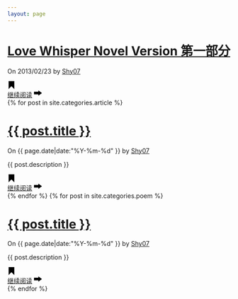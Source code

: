 ```yaml
---
layout: page
---
```

<div class="post-217 post type-post status-publish format-standard sticky hentry category-novel tag-lwnv">
    <h1 class="entry-title">
        <a href="http://www.shy07.com/2013/02/love-whisper-p1-217.html">Love Whisper Novel Version 第一部分</a>
    </h1>
    <div class="post-info">On 2013/02/23 by <a href="http://www.shy07.com/author/shy07">Shy07</a><!--  With - <a href="http://www.shy07.com/category/novel" title="查看 Novel 中的全部文章" rel="category tag">Novel</a> -->
    </div>
    <div class="content column-1">             
        <p> <a href="http://www.shy07.com/2013/02/love-whisper-p1-217.html-217" class="more-link"> </a></p>
        <div class="clear"></div>
    </div>
    <div class="below-content">
        <div class="tags">
            <svg version="1.1" width="18px" height="18px" viewBox="0 0 48 48">
                <path d="M 41.29511 48 L 41.29511 .091884613 L 6.999998 .091884613 L 6.999998 47.78994 L 24.042513 30.74741 Z" />
            </svg>
            <!-- <div class="the_tags">
                <a href="http://www.shy07.com/tag/lwnv" rel="tag">LWNV</a>
            </div> -->
        </div>
        <div class="read-more">
            <a href="http://www.shy07.com/2013/02/love-whisper-p1-217.html">继续阅读</a>
            <svg version="1.1" width="18px" height="18px" viewBox="0 0 48 48">
                <path d="M 0 32 L 0 16 L 26 16 L 26 8 L 48 24 L 26 40 L 26 32 Z" />
            </svg>
        </div>
        <div class="clear"></div>
    </div>
</div>
{% for post in site.categories.article %}
<div class="post-251 post type-post status-publish format-standard hentry category-essays category-article tag-29">
    <h1 class="entry-title">
        <a href="{{ post.url }}">{{ post.title }}</a>
    </h1>
    <div class="post-info">On {{ page.date|date:"%Y-%m-%d" }} by <a href="http://www.shy07.com/author/shy07">Shy07</a><!--  With  - <a href="http://www.shy07.com/category/article/essays" title="查看 杂文 中的全部文章" rel="category tag">杂文</a>, <a href="http://www.shy07.com/category/article" title="查看 闲文杂志 中的全部文章" rel="category tag">闲文杂志</a> -->
    </div>
    <div class="content column-1">
        <p>{{ post.description }}</p>
        <div class="clear"></div>
    </div>
    <div class="below-content">
        <div class="tags">
            <svg version="1.1" width="18px" height="18px" viewBox="0 0 48 48">
                <path d="M 41.29511 48 L 41.29511 .091884613 L 6.999998 .091884613 L 6.999998 47.78994 L 24.042513 30.74741 Z" />
            </svg>
            <!-- <div class="the_tags">
                <a href="http://www.shy07.com/tag/%e9%9a%8f%e7%ac%94" rel="tag">随笔</a>
            </div> -->
        </div>
        <div class="read-more">
            <a href="http://www.shy07.com/2013/03/sinrge2-history-251.html">继续阅读</a>
            <svg version="1.1" width="18px" height="18px" viewBox="0 0 48 48">
                <path d="M 0 32 L 0 16 L 26 16 L 26 8 L 48 24 L 26 40 L 26 32 Z" />
            </svg>
        </div>
        <div class="clear"></div>
    </div>
</div>
{% endfor %}
{% for post in site.categories.poem %}
<div class="post-251 post type-post status-publish format-standard hentry category-essays category-article tag-29">
    <h1 class="entry-title">
        <a href="{{ post.url }}">{{ post.title }}</a>
    </h1>
    <div class="post-info">On {{ page.date|date:"%Y-%m-%d" }} by <a href="http://www.shy07.com/author/shy07">Shy07</a><!--  With  - <a href="http://www.shy07.com/category/article/essays" title="查看 杂文 中的全部文章" rel="category tag">杂文</a>, <a href="http://www.shy07.com/category/article" title="查看 闲文杂志 中的全部文章" rel="category tag">闲文杂志</a> -->
    </div>
    <div class="content column-1">
        <p>{{ post.description }}</p>
        <div class="clear"></div>
    </div>
    <div class="below-content">
        <div class="tags">
            <svg version="1.1" width="18px" height="18px" viewBox="0 0 48 48">
                <path d="M 41.29511 48 L 41.29511 .091884613 L 6.999998 .091884613 L 6.999998 47.78994 L 24.042513 30.74741 Z" />
            </svg>
            <!-- <div class="the_tags">
                <a href="http://www.shy07.com/tag/%e9%9a%8f%e7%ac%94" rel="tag">随笔</a>
            </div> -->
        </div>
        <div class="read-more">
            <a href="http://www.shy07.com/2013/03/sinrge2-history-251.html">继续阅读</a>
            <svg version="1.1" width="18px" height="18px" viewBox="0 0 48 48">
                <path d="M 0 32 L 0 16 L 26 16 L 26 8 L 48 24 L 26 40 L 26 32 Z" />
            </svg>
        </div>
        <div class="clear"></div>
    </div>
</div>
{% endfor %}